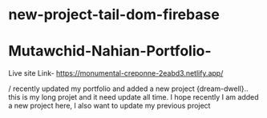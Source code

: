 ﻿# new-project-tail-dom-firebase
# Mutawchid-Nahian-Portfolio-
Live site Link- https://monumental-creponne-2eabd3.netlify.app/


/ recently updated my portfolio and added a new project {dream-dwell}.. this is my long projet and it need update all time. I hope recently I am added a new project here, I also want to update my previous project

